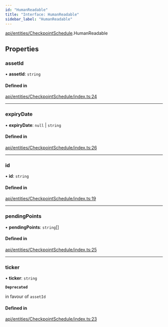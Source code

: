 ```yaml
---
id: "HumanReadable"
title: "Interface: HumanReadable"
sidebar_label: "HumanReadable"
---
```


[api/entities/CheckpointSchedule](../../../../../modules/API/Entities/CheckpointSchedule/CheckpointSchedule.md).HumanReadable

## Properties

### assetId

• **assetId**: `string`

#### Defined in

[api/entities/CheckpointSchedule/index.ts:24](https://github.com/PolymeshAssociation/polymesh-sdk/blob/3cc570ade/src/api/entities/CheckpointSchedule/index.ts#L24)

___

### expiryDate

• **expiryDate**: ``null`` \| `string`

#### Defined in

[api/entities/CheckpointSchedule/index.ts:26](https://github.com/PolymeshAssociation/polymesh-sdk/blob/3cc570ade/src/api/entities/CheckpointSchedule/index.ts#L26)

___

### id

• **id**: `string`

#### Defined in

[api/entities/CheckpointSchedule/index.ts:19](https://github.com/PolymeshAssociation/polymesh-sdk/blob/3cc570ade/src/api/entities/CheckpointSchedule/index.ts#L19)

___

### pendingPoints

• **pendingPoints**: `string`[]

#### Defined in

[api/entities/CheckpointSchedule/index.ts:25](https://github.com/PolymeshAssociation/polymesh-sdk/blob/3cc570ade/src/api/entities/CheckpointSchedule/index.ts#L25)

___

### ticker

• **ticker**: `string`

**`Deprecated`**

in favour of `assetId`

#### Defined in

[api/entities/CheckpointSchedule/index.ts:23](https://github.com/PolymeshAssociation/polymesh-sdk/blob/3cc570ade/src/api/entities/CheckpointSchedule/index.ts#L23)
